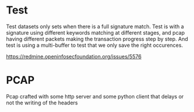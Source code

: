 Test
====

Test datasets only sets when there is a full signature match.
Test is with a signature using different keywords matching at different stages,
and pcap having different packets making the transaction progress step by step.
And test is using a multi-buffer to test that we only save the right occurences.

https://redmine.openinfosecfoundation.org/issues/5576

PCAP
====

Pcap crafted with some http server and some python client that delays or not the writing of the headers
